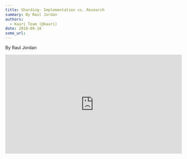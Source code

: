 ```yaml
---
title: Sharding- Implementation vs. Research
summary: By Raul Jordan
authors:
  - Kauri Team (@kauri)
date: 2018-09-18
some_url: 
---
```


By Raul Jordan

<div align="center"><iframe width="560" height="315" src="https://drive.google.com/file/d/1-ypDEW1H5TgH5LCLbOW1dnBKZPpbmP4y/preview" frameborder="0" allow="encrypted-media" allowfullscreen></iframe></div>